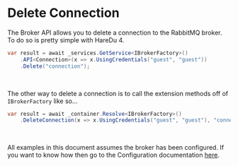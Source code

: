 # Delete Connection

The Broker API allows you to delete a connection to the RabbitMQ broker. To do so is pretty simple with HareDu 4.

```c#
var result = await _services.GetService<IBrokerFactory>()
    .API<Connection>(x => x.UsingCredentials("guest", "guest"))
    .Delete("connection");
```
<br>

The other way to delete a connection is to call the extension methods off of ```IBrokerFactory``` like so...

```c#
var result = await _container.Resolve<IBrokerFactory>()
    .DeleteConnection(x => x.UsingCredentials("guest", "guest"), "connection");
```

<br>

All examples in this document assumes the broker has been configured. If you want to know how then go to the Configuration documentation [here](https://github.com/ahives/HareDu3/blob/master/docs/configuration.md).

